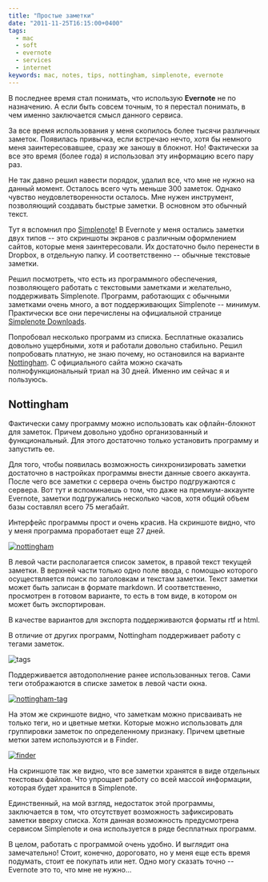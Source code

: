 ```yaml
---
title: "Простые заметки"
date: "2011-11-25T16:15:00+0400"
tags:
  - mac
  - soft
  - evernote
  - services
  - internet
keywords: mac, notes, tips, nottingham, simplenote, evernote
---
```

В последнее время стал понимать, что использую **Evernote** не по назначению. А если быть совсем точным, то я перестал понимать, в чем именно заключается смысл данного сервиса.

За все время использования у меня скопилось более тысячи различных заметок. Появилась привычка, если встречаю нечто, хотя бы немного меня заинтересовавшее, сразу же заношу в блокнот. Но! Фактически за все это время (более года) я использовал эту информацию всего пару раз. 

Не так давно решил навести порядок, удалил все, что мне не нужно на данный момент.  Осталось всего чуть меньше 300 заметок. Однако чувство неудовлетворенности осталось. Мне нужен инструмент, позволяющий создавать быстрые заметки. В основном это обычный текст. 

Тут я вспомнил про [Simplenote][]! В Evernote у меня остались заметки двух типов -- это скриншоты экранов с различным оформлением сайтов, которые меня заинтересовали. Их достаточно было перенести в Dropbox, в отдельную папку. И соответственно -- обычные текстовые заметки.

[Simplenote]: http://simplenoteapp.com/
    "Simplenote"

Решил посмотреть, что есть из программного обеспечения, позволяющего работать с текстовыми заметками и желательно, поддерживать Simplenote. Программ, работающих с обычными заметками очень много, а вот поддерживающих Simplenote -- минимум. Практически все они перечислены на официальной странице [Simplenote Downloads][].

[Simplenote Downloads]: http://simplenoteapp.com/downloads/
    "Simplenote Downloads"

Попробовал несколько программ из списка. Бесплатные оказались довольно ущербными, хотя и работали довольно стабильно. Решил попробовать платную, не знаю почему, но остановился на варианте [Nottingham][]. С официального сайта можно скачать полнофункциональный триал на 30 дней. Именно им сейчас я и пользуюсь.

[Nottingham]: http://clickontyler.com/nottingham/
    "An elegant notepad for your Mac"

## Nottingham

Фактически саму программу можно использовать как офлайн-блокнот для заметок. Причем довольно удобно организованный и функциональный. Для этого достаточно только установить программу и запустить ее.

Для того, чтобы появилась возможность синхронизировать заметки достаточно в настройках программы внести данные своего аккаунта. После чего все заметки с сервера очень быстро подгружаются с сервера. Вот тут и вспоминаешь о том, что даже на премиум-аккаунте Evernote, заметки подгружались несколько часов, хотя общий объем базы составлял всего 75 мегабайт.

Интерфейс программы прост и очень красив. На скриншоте видно, что у меня программа проработает еще 27 дней. 

[![nottingham][]](https://static.juev.org/2011/11/nottingham.png)

[nottingham]: https://static.juev.org/2011/11/nottingham-th.jpg

В левой части располагается список заметок, в правой текст текущей заметки. В верхней части только одно поле ввода, с помощью которого осуществляется поиск по заголовкам и текстам заметки. Текст заметки может быть записан в формате markdown. И соответственно, просмотрен в готовом варианте, то есть в том виде, в котором он может быть экспортирован.

В качестве вариантов для экспорта поддерживаются форматы rtf и html.

В отличие от других программ, Nottingham поддерживает работу с тегами заметок.

![tags](https://static.juev.org/2011/11/tags.png)

Поддерживается автодополнение ранее использованных тегов. Сами теги отображаются в списке заметок в левой части окна.

[![nottingham-tag][]](https://static.juev.org/2011/11/nottingham-tag.png)

[nottingham-tag]: https://static.juev.org/2011/11/nottingham-tag-th.jpg

На этом же скриншоте видно, что заметкам можно присваивать не только теги, но и цветные метки. Которые можно использовать для группировки заметок по определенному признаку. Причем цветные метки затем используются и в Finder.

[![finder][]](https://static.juev.org/2011/11/finder.png)

[finder]: https://static.juev.org/2011/11/finder-th.jpg

На скриншоте так же видно, что все заметки хранятся в виде отдельных текстовых файлов. Что упрощает работу со всей массой информации, которая будет хранится в Simplenote.

Единственный, на мой взгляд, недостаток этой программы, заключается в том, что отсутствует возможность зафиксировать заметки вверху списка. Хотя данная возможность предусмотрена сервисом Simplenote и она используется в ряде бесплатных программ.

В целом, работать с программой очень удобно. И выглядит она замечательно! Стоит, конечно, дороговато, но у меня еще есть время подумать, стоит ее покупать или нет. Одно могу сказать точно -- Evernote это то, что мне не нужно...
